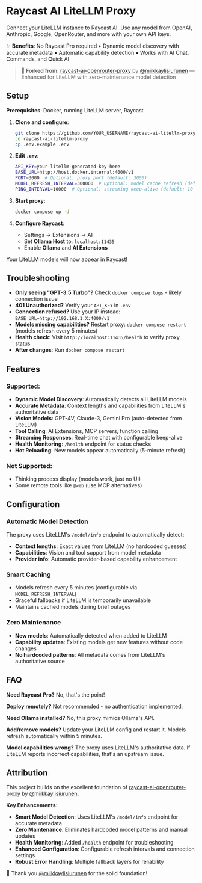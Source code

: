 # Raycast AI LiteLLM Proxy

Connect your LiteLLM instance to Raycast AI. Use any model from OpenAI, Anthropic, Google, OpenRouter, and more with your own API keys.

✨ **Benefits**: No Raycast Pro required • Dynamic model discovery with accurate metadata • Automatic capability detection • Works with AI Chat, Commands, and Quick AI

> **🔗 Forked from**: [raycast-ai-openrouter-proxy](https://github.com/miikkaylisiurunen/raycast-ai-openrouter-proxy) by [@miikkaylisiurunen](https://github.com/miikkaylisiurunen) — Enhanced for LiteLLM with zero-maintenance model detection

## Setup

**Prerequisites**: Docker, running LiteLLM server, Raycast

1. **Clone and configure**:
   ```bash
   git clone https://github.com/YOUR_USERNAME/raycast-ai-litellm-proxy.git
   cd raycast-ai-litellm-proxy
   cp .env.example .env
   ```

2. **Edit `.env`**:
   ```bash
   API_KEY=your-litellm-generated-key-here
   BASE_URL=http://host.docker.internal:4000/v1
   PORT=3000  # Optional: proxy port (default: 3000)
   MODEL_REFRESH_INTERVAL=300000  # Optional: model cache refresh (default: 5 minutes)
   PING_INTERVAL=10000  # Optional: streaming keep-alive (default: 10 seconds)
   ```

3. **Start proxy**:
   ```bash
   docker compose up -d
   ```

4. **Configure Raycast**:
   - Settings → Extensions → AI
   - Set **Ollama Host** to: `localhost:11435`
   - Enable **Ollama** and **AI Extensions**

Your LiteLLM models will now appear in Raycast!

## Troubleshooting

- **Only seeing "GPT-3.5 Turbo"?** Check `docker compose logs` - likely connection issue
- **401 Unauthorized?** Verify your `API_KEY` in `.env`
- **Connection refused?** Use your IP instead: `BASE_URL=http://192.168.1.X:4000/v1`
- **Models missing capabilities?** Restart proxy: `docker compose restart` (models refresh every 5 minutes)
- **Health check**: Visit `http://localhost:11435/health` to verify proxy status
- **After changes**: Run `docker compose restart`

## Features

### Supported:
- **Dynamic Model Discovery**: Automatically detects all LiteLLM models
- **Accurate Metadata**: Context lengths and capabilities from LiteLLM's authoritative data
- **Vision Models**: GPT-4V, Claude-3, Gemini Pro (auto-detected from LiteLLM)
- **Tool Calling**: AI Extensions, MCP servers, function calling
- **Streaming Responses**: Real-time chat with configurable keep-alive
- **Health Monitoring**: `/health` endpoint for status checks
- **Hot Reloading**: New models appear automatically (5-minute refresh)

### Not Supported:
- Thinking process display (models work, just no UI)
- Some remote tools like `@web` (use MCP alternatives)

## Configuration

### Automatic Model Detection
The proxy uses LiteLLM's `/model/info` endpoint to automatically detect:
- **Context lengths**: Exact values from LiteLLM (no hardcoded guesses)
- **Capabilities**: Vision and tool support from model metadata
- **Provider info**: Automatic provider-based capability enhancement

### Smart Caching
- Models refresh every 5 minutes (configurable via `MODEL_REFRESH_INTERVAL`)
- Graceful fallbacks if LiteLLM is temporarily unavailable
- Maintains cached models during brief outages

### Zero Maintenance
- **New models**: Automatically detected when added to LiteLLM
- **Capability updates**: Existing models get new features without code changes
- **No hardcoded patterns**: All metadata comes from LiteLLM's authoritative source

## FAQ

**Need Raycast Pro?** No, that's the point!

**Deploy remotely?** Not recommended - no authentication implemented.

**Need Ollama installed?** No, this proxy mimics Ollama's API.

**Add/remove models?** Update your LiteLLM config and restart it. Models refresh automatically within 5 minutes.

**Model capabilities wrong?** The proxy uses LiteLLM's authoritative data. If LiteLLM reports incorrect capabilities, that's an upstream issue.

## Attribution

This project builds on the excellent foundation of [raycast-ai-openrouter-proxy](https://github.com/miikkaylisiurunen/raycast-ai-openrouter-proxy) by [@miikkaylisiurunen](https://github.com/miikkaylisiurunen). 

**Key Enhancements:**
- **Smart Model Detection**: Uses LiteLLM's `/model/info` endpoint for accurate metadata
- **Zero Maintenance**: Eliminates hardcoded model patterns and manual updates  
- **Health Monitoring**: Added `/health` endpoint for troubleshooting
- **Enhanced Configuration**: Configurable refresh intervals and connection settings
- **Robust Error Handling**: Multiple fallback layers for reliability

🙏 Thank you [@miikkaylisiurunen](https://github.com/miikkaylisiurunen) for the solid foundation!